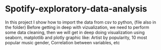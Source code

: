 # Spotify-exploratory-data-analysis

In this project I show how to import the data from csv to python, (file also in the folder)
Before getting in deep with vizualization, we need to perform some data cleaning, then we will get in deep doing visualization using seaborn, matplotlib and plotly
graphic like: Artist by popularity, 10 most popular music gender, Correlation between variables, etc
